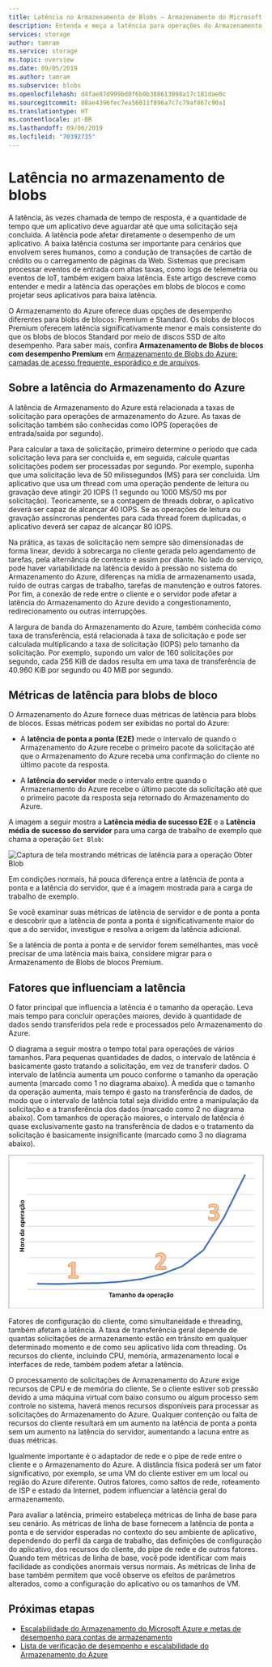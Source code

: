 ```yaml
---
title: Latência no Armazenamento de Blobs – Armazenamento do Microsoft Azure
description: Entenda e meça a latência para operações do Armazenamento de Blobs e saiba como projetar seus aplicativos do Armazenamento de Blobs para baixa latência.
services: storage
author: tamram
ms.service: storage
ms.topic: overview
ms.date: 09/05/2019
ms.author: tamram
ms.subservice: blobs
ms.openlocfilehash: d4fae87d999bd0f6b0b388613098a17c181dae0c
ms.sourcegitcommit: 88ae4396fec7ea56011f896a7c7c79af867c90a1
ms.translationtype: HT
ms.contentlocale: pt-BR
ms.lasthandoff: 09/06/2019
ms.locfileid: "70392735"
---
```

# <a name="latency-in-blob-storage"></a>Latência no armazenamento de blobs

A latência, às vezes chamada de tempo de resposta, é a quantidade de tempo que um aplicativo deve aguardar até que uma solicitação seja concluída. A latência pode afetar diretamente o desempenho de um aplicativo. A baixa latência costuma ser importante para cenários que envolvem seres humanos, como a condução de transações de cartão de crédito ou o carregamento de páginas da Web. Sistemas que precisam processar eventos de entrada com altas taxas, como logs de telemetria ou eventos de IoT, também exigem baixa latência. Este artigo descreve como entender e medir a latência das operações em blobs de blocos e como projetar seus aplicativos para baixa latência.

O Armazenamento do Azure oferece duas opções de desempenho diferentes para blobs de blocos: Premium e Standard. Os blobs de blocos Premium oferecem latência significativamente menor e mais consistente do que os blobs de blocos Standard por meio de discos SSD de alto desempenho. Para saber mais, confira **Armazenamento de Blobs de blocos com desempenho Premium** em [Armazenamento de Blobs do Azure: camadas de acesso frequente, esporádico e de arquivos](storage-blob-storage-tiers.md).

## <a name="about-azure-storage-latency"></a>Sobre a latência do Armazenamento do Azure

A latência de Armazenamento do Azure está relacionada a taxas de solicitação para operações de armazenamento do Azure. As taxas de solicitação também são conhecidas como IOPS (operações de entrada/saída por segundo).

Para calcular a taxa de solicitação, primeiro determine o período que cada solicitação leva para ser concluída e, em seguida, calcule quantas solicitações podem ser processadas por segundo. Por exemplo, suponha que uma solicitação leva de 50 milissegundos (MS) para ser concluída. Um aplicativo que usa um thread com uma operação pendente de leitura ou gravação deve atingir 20 IOPS (1 segundo ou 1000 MS/50 ms por solicitação). Teoricamente, se a contagem de threads dobrar, o aplicativo deverá ser capaz de alcançar 40 IOPS. Se as operações de leitura ou gravação assíncronas pendentes para cada thread forem duplicadas, o aplicativo deverá ser capaz de alcançar 80 IOPS.

Na prática, as taxas de solicitação nem sempre são dimensionadas de forma linear, devido à sobrecarga no cliente gerada pelo agendamento de tarefas, pela alternância de contexto e assim por diante. No lado do serviço, pode haver variabilidade na latência devido à pressão no sistema do Armazenamento do Azure, diferenças na mídia de armazenamento usada, ruído de outras cargas de trabalho, tarefas de manutenção e outros fatores. Por fim, a conexão de rede entre o cliente e o servidor pode afetar a latência do Armazenamento do Azure devido a congestionamento, redirecionamento ou outras interrupções.

A largura de banda do Armazenamento do Azure, também conhecida como taxa de transferência, está relacionada à taxa de solicitação e pode ser calculada multiplicando a taxa de solicitação (IOPS) pelo tamanho da solicitação. Por exemplo, supondo um valor de 160 solicitações por segundo, cada 256 KiB de dados resulta em uma taxa de transferência de 40.960 KiB por segundo ou 40 MiB por segundo.

## <a name="latency-metrics-for-block-blobs"></a>Métricas de latência para blobs de bloco

O Armazenamento do Azure fornece duas métricas de latência para blobs de blocos. Essas métricas podem ser exibidas no portal do Azure:

- A **latência de ponta a ponta (E2E)** mede o intervalo de quando o Armazenamento do Azure recebe o primeiro pacote da solicitação até que o Armazenamento do Azure receba uma confirmação do cliente no último pacote da resposta.

- A **latência do servidor** mede o intervalo entre quando o Armazenamento do Azure recebe o último pacote da solicitação até que o primeiro pacote da resposta seja retornado do Armazenamento do Azure.

A imagem a seguir mostra a **Latência média de sucesso E2E** e a **Latência média de sucesso do servidor** para uma carga de trabalho de exemplo que chama a operação `Get Blob`:

![Captura de tela mostrando métricas de latência para a operação Obter Blob](media/storage-blobs-latency/latency-metrics-get-blob.png)

Em condições normais, há pouca diferença entre a latência de ponta a ponta e a latência do servidor, que é a imagem mostrada para a carga de trabalho de exemplo.

Se você examinar suas métricas de latência de servidor e de ponta a ponta e descobrir que a latência de ponta a ponta é significativamente maior do que a do servidor, investigue e resolva a origem da latência adicional.

Se a latência de ponta a ponta e de servidor forem semelhantes, mas você precisar de uma latência mais baixa, considere migrar para o Armazenamento de Blobs de blocos Premium.

## <a name="factors-influencing-latency"></a>Fatores que influenciam a latência

O fator principal que influencia a latência é o tamanho da operação. Leva mais tempo para concluir operações maiores, devido à quantidade de dados sendo transferidos pela rede e processados pelo Armazenamento do Azure.

O diagrama a seguir mostra o tempo total para operações de vários tamanhos. Para pequenas quantidades de dados, o intervalo de latência é basicamente gasto tratando a solicitação, em vez de transferir dados. O intervalo de latência aumenta um pouco conforme o tamanho da operação aumenta (marcado como 1 no diagrama abaixo). À medida que o tamanho da operação aumenta, mais tempo é gasto na transferência de dados, de modo que o intervalo de latência total seja dividido entre a manipulação da solicitação e a transferência dos dados (marcado como 2 no diagrama abaixo). Com tamanhos de operação maiores, o intervalo de latência é quase exclusivamente gasto na transferência de dados e o tratamento da solicitação é basicamente insignificante (marcado como 3 no diagrama abaixo).

![Captura de tela mostrando o tempo total da operação por tamanho da operação](media/storage-blobs-latency/operation-time-size-chart.png)

Fatores de configuração do cliente, como simultaneidade e threading, também afetam a latência. A taxa de transferência geral depende de quantas solicitações de armazenamento estão em trânsito em qualquer determinado momento e de como seu aplicativo lida com threading. Os recursos do cliente, incluindo CPU, memória, armazenamento local e interfaces de rede, também podem afetar a latência.

O processamento de solicitações de Armazenamento do Azure exige recursos de CPU e de memória do cliente. Se o cliente estiver sob pressão devido a uma máquina virtual com baixo consumo ou algum processo sem controle no sistema, haverá menos recursos disponíveis para processar as solicitações do Armazenamento do Azure. Qualquer contenção ou falta de recursos do cliente resultará em um aumento na latência de ponta a ponta sem um aumento na latência do servidor, aumentando a lacuna entre as duas métricas.

Igualmente importante é o adaptador de rede e o pipe de rede entre o cliente e o Armazenamento do Azure. A distância física poderá ser um fator significativo, por exemplo, se uma VM do cliente estiver em um local ou região do Azure diferente. Outros fatores, como saltos de rede, roteamento de ISP e estado da Internet, podem influenciar a latência geral do armazenamento.

Para avaliar a latência, primeiro estabeleça métricas de linha de base para seu cenário. As métricas de linha de base fornecem a latência de ponta a ponta e de servidor esperadas no contexto do seu ambiente de aplicativo, dependendo do perfil da carga de trabalho, das definições de configuração do aplicativo, dos recursos do cliente, do pipe de rede e de outros fatores. Quando tem métricas de linha de base, você pode identificar com mais facilidade as condições anormais versus normais. As métricas de linha de base também permitem que você observe os efeitos de parâmetros alterados, como a configuração do aplicativo ou os tamanhos de VM.

## <a name="next-steps"></a>Próximas etapas

- [Escalabilidade do Armazenamento do Microsoft Azure e metas de desempenho para contas de armazenamento](../common/storage-scalability-targets.md)
- [Lista de verificação de desempenho e escalabilidade do Armazenamento do Azure](../common/storage-performance-checklist.md)
